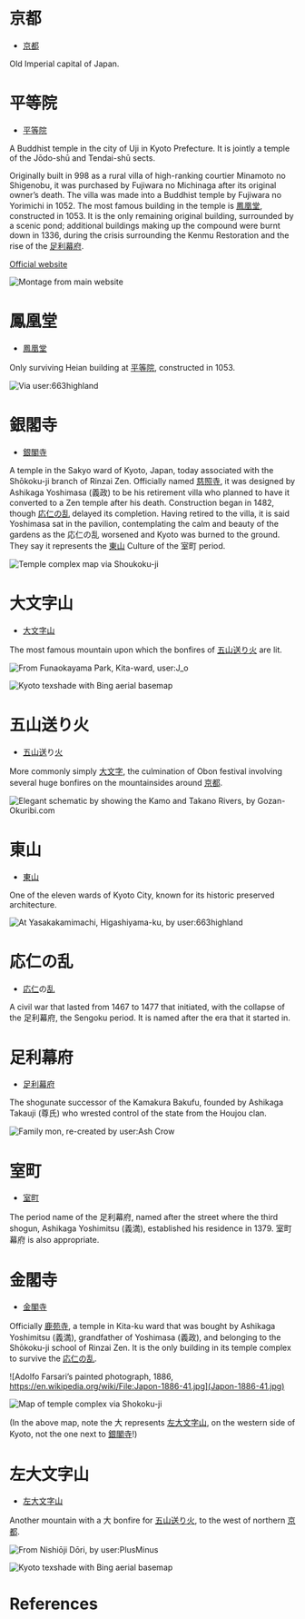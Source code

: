 # 京都

- [京](きょう)[都](と)

Old Imperial capital of Japan.

# 平等院

- [平](びょう)[等](どう)[院](いん)

A Buddhist temple in the city of Uji in Kyoto Prefecture. It is jointly a temple of the Jōdo-shū and Tendai-shū sects.

Originally built in 998 as a rural villa of high-ranking courtier Minamoto no Shigenobu, it was purchased by Fujiwara no Michinaga after its original owner’s death. The villa was made into a Buddhist temple by Fujiwara no Yorimichi in 1052. The most famous building in the temple is [鳳凰堂](#鳳凰堂), constructed in 1053. It is the only remaining original building, surrounded by a scenic pond; additional buildings making up the compound were burnt down in 1336, during the crisis surrounding the Kenmu Restoration and the rise of the [足利幕府](#足利幕府).

[Official website](http://www.byodoin.or.jp/en/index.html)

![Montage from [main website](http://www.byodoin.or.jp/en/)](byoudouin-montage.jpg)

# 鳳凰堂

- [鳳](ほう)[凰](おう)[堂](どう)

Only surviving Heian building at [平等院](#平等院), constructed in 1053.

![Via [user:663highland](https://en.wikipedia.org/wiki/File:Byodo-in_in_Uji.jpg)](Byodo-in_in_Uji.jpg)

# 銀閣寺

- [銀](ぎん)[閣](かく)[寺](じ)

A temple in the Sakyo ward of Kyoto, Japan, today associated with the Shōkoku-ji branch of Rinzai Zen. Officially named [慈](じ)[照](しょう)[寺](じ), it was designed by Ashikaga Yoshimasa (義政) to be his retirement villa who planned to have it converted to a Zen temple after his death. Construction began in 1482, though [応仁の乱](#応仁の乱) delayed its completion. Having retired to the villa, it is said Yoshimasa sat in the pavilion, contemplating the calm and beauty of the gardens as the 応仁の乱 worsened and Kyoto was burned to the ground. They say it represents the [東山](#東山) Culture of the 室町 period.

![Temple complex map via [Shoukoku-ji](http://www.shokoku-ji.jp/g_sanpai.html)](shoukokuji-gin.png)

# 大文字山

- [大](だい)[文](もん)[字](じ)[山](やま)

The most famous mountain upon which the bonfires of [五山送り火](#五山送り火) are lit.

![From Funaokayama Park, Kita-ward, [user:J_o](https://commons.wikimedia.org/wiki/File:Gozanokuribi_Daimonji2.jpg)](Gozanokuribi_Daimonji2.jpg)

![Kyoto [texshade][Kyoto texshade] with Bing aerial basemap](kyoto-texshade.png)

# 五山送り火

- [五](ご)[山](ざん)[送](おく)り[火](び)

More commonly simply [大文字](#大文字), the culmination of Obon festival involving several huge bonfires on the mountainsides around [京都](#京都).

![Elegant schematic by showing the Kamo and Takano Rivers, by [Gozan-Okuribi.com](http://gozan-okuribi.com)](gozantop.gif)

# 東山

- [東](ひがし)[山](やま)

One of the eleven wards of Kyoto City, known for its historic preserved architecture.

![At Yasakakamimachi, Higashiyama-ku, by [user:663highland](https://commons.wikimedia.org/wiki/File:150124_At_Yasakakamimachi_Kyoto_Japan01n.jpg)](At_Yasakakamimachi_Kyoto_Japan01n.jpg)

# 応仁の乱

- [応](おお)[仁](にん)の[乱](らん)

A civil war that lasted from 1467 to 1477 that initiated, with the collapse of the 足利幕府, the Sengoku period. It is named after the era that it started in.
 
# 足利幕府

- [足](あし)[利](かが)[幕](ばく)[府](ふ)

The shogunate successor of the Kamakura Bakufu, founded by Ashikaga Takauji (尊氏) who wrested control of the state from the Houjou clan.

![Family mon, re-created by [user:Ash Crow](https://commons.wikimedia.org/wiki/File:Ashikaga_mon.svg)](Ashikaga_mon.svg)

# 室町

- [室](むろ)[町](まち)

The period name of the 足利幕府, named after the street where the third shogun, Ashikaga Yoshimitsu (義満), established his residence in 1379. 室町幕府 is also appropriate.

# 金閣寺

- [金](きん)[閣](かく)[寺](じ)

Officially [鹿](ろく)[苑](おん)[寺](じ),  a temple in Kita-ku ward that was bought by Ashikaga Yoshimitsu (義満), grandfather of Yoshimasa (義政), and belonging to the Shōkoku-ji school of Rinzai Zen. It is the only building in its temple complex to survive the [応仁の乱](#応仁の乱).

![Adolfo Farsari’s painted photograph, 1886, https://en.wikipedia.org/wiki/File:Japon-1886-41.jpg](Japon-1886-41.jpg)

![Map of temple complex via [Shokoku-ji](http://www.shokoku-ji.jp/k_sanpai.html)](shoukokuji-kin.png)

(In the above map, note the 大 represents [左大文字山](#左大文字山), on the western side of Kyoto, not the one next to [銀閣寺](#銀閣寺)!)

# 左大文字山

- [左](ひだり)[大](だい)[文](もん)[字](じ)[山](さん)

Another mountain with a 大 bonfire for [五山送り火](#五山送り火), to the west of northern [京都](#京都).

![From Nishiōji Dōri, by [user:PlusMinus](https://commons.wikimedia.org/wiki/File:HidariDaimonji.jpg)](HidariDaimonji.jpg)

![Kyoto [texshade][Kyoto texshade] with Bing aerial basemap](kyoto-texshade.png)

# References

[Kyoto texshade]: http://maps.aldebrn.me/Apps/#%7B%22version%22%3A0%2C%22baseLayerPicked%22%3A%7B%22name%22%3A%22Bing%20Maps%20Aerial%20with%20Labels%22%2C%22iconUrl%22%3A%22http%3A%2F%2Fmaps.aldebrn.me%2FBuild%2FCesium%2FWidgets%2FImages%2FImageryProviders%2FbingAerialLabels.png%22%7D%2C%22baseTerrainPicked%22%3A%7B%22name%22%3A%22WGS84%20Ellipsoid%22%7D%2C%22layers%22%3A%5B%7B%22url%22%3A%22%2F%2Fdev.virtualearth.net%22%2C%22isBaseLayer%22%3Atrue%2C%22alpha%22%3A1%2C%22brightness%22%3A1%2C%22contrast%22%3A1%2C%22hue%22%3A0%2C%22saturation%22%3A1%2C%22gamma%22%3A1.3%7D%2C%7B%22url%22%3A%22http%3A%2F%2Fmaps.aldebrn.me%2Fworld-tex-cgiar-90m%22%2C%22isBaseLayer%22%3Afalse%2C%22alpha%22%3A0.62%2C%22brightness%22%3A1.32%2C%22contrast%22%3A1.4%2C%22hue%22%3A0%2C%22saturation%22%3A1%2C%22gamma%22%3A1%7D%5D%2C%22terrainExaggeration%22%3A1%2C%22destination%22%3A%7B%22x%22%3A-3786181.378980977%2C%22y%22%3A3689859.397735441%2C%22z%22%3A3671115.2990479674%7D%2C%22orientation%22%3A%7B%22heading%22%3A0.0014865895153031161%2C%22pitch%22%3A-1.5707091488187594%2C%22roll%22%3A0%7D%7D

